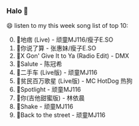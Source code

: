 

### Halo 👋

😄 listen to my this week song list of top 10:

0. 🌈地痞 (Live) - 顽童MJ116/瘦子E.SO
1. 🌈你说了算 - 张惠妹/瘦子E.SO
2. 🌈X Gon' Give It to Ya (Radio Edit) - DMX
3. 🌈Salute - 陈冠希
4. 🌈二手车 (Live版) - 顽童MJ116
5. 🌈贫民百万歌星 (Live版) - MC HotDog 热狗
6. 🌈Spotlight - 顽童MJ116
7. 🌈你(吉他甜蜜版) - 林依晨
8. 🌈Shake - 顽童MJ116
9. 🌈Back to the street - 顽童MJ116

